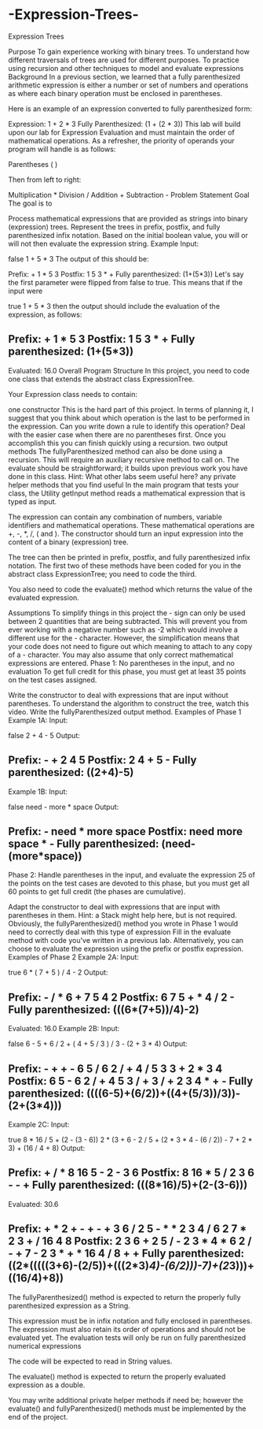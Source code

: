 # -Expression-Trees-
Expression Trees 

Purpose
To gain experience working with binary trees.
To understand how different traversals of trees are used for different purposes.
To practice using recursion and other techniques to model and evaluate expressions
Background
In a previous section, we learned that a fully parenthesized arithmetic expression is either a number or set of numbers and operations as where each binary operation must be enclosed in parentheses.

Here is an example of an expression converted to fully parenthesized form:

Expression: 1 + 2 * 3
Fully Parenthesized: (1 + (2 * 3))
This lab will build upon our lab for Expression Evaluation and must maintain the order of mathematical operations. As a refresher, the priority of operands your program will handle is as follows:

Parentheses        ( )

Then from left to right:

Multiplication      *        Division            /
Addition            +        Subtraction         -
Problem Statement
Goal
The goal is to

Process mathematical expressions that are provided as strings into binary (expression) trees.
Represent the trees in prefix, postfix, and fully parenthesized infix notation.
Based on the initial boolean value, you will or will not then evaluate the expression string.
Example
Input:

false
1 + 5 * 3
The output of this should be:

Prefix: + 1 * 5 3 
Postfix: 1 5 3 * + 
Fully parenthesized: (1+(5*3))
Let's say the first parameter were flipped from false to true. This means that if the input were

true
1 + 5 * 3
then the output should include the evaluation of the expression, as follows:

Prefix: + 1 * 5 3
Postfix: 1 5 3 * +
Fully parenthesized: (1+(5*3))
-----------------
Evaluated: 16.0
Overall Program Structure
In this project, you need to code one class that extends the abstract class ExpressionTree.

Your Expression class needs to contain:

one constructor
This is the hard part of this project.
In terms of planning it, I suggest that you think about which operation is the last to be performed in the expression.
Can you write down a rule to identify this operation?
Deal with the easier case when there are no parentheses first. Once you accomplish this you can finish quickly using a recursion.
two output methods
The fullyParenthesized method can also be done using a recursion. This will require an auxiliary recursive method to call on.
The evaluate should be straightforward; it builds upon previous work you have done in this class.
Hint: What other labs seem useful here?
any private helper methods that you find useful
In the main program that tests your class, the Utility getInput method reads a mathematical expression that is typed as input.

The expression can contain any combination of numbers, variable identifiers and mathematical operations.
These mathematical operations are +, -, *, /, ( and ).
The constructor should turn an input expression into the content of a binary (expression) tree.

The tree can then be printed in prefix, postfix, and fully parenthesized infix notation. The first two of these methods have been coded for you in the abstract class ExpressionTree; you need to code the third.

You also need to code the evaluate() method which returns the value of the evaluated expression.

Assumptions
To simplify things in this project the - sign can only be used between 2 quantities that are being subtracted.
This will prevent you from ever working with a negative number such as -2 which would involve a different use for the - character.
However, the simplification means that your code does not need to figure out which meaning to attach to any copy of a - character.
You may also assume that only correct mathematical expressions are entered.
Phase 1: No parentheses in the input, and no evaluation
To get full credit for this phase, you must get at least 35 points on the test cases assigned.

Write the constructor to deal with expressions that are input without parentheses.
To understand the algorithm to construct the tree, watch this video.
Write the fullyParenthesized output method.
Examples of Phase 1
Example 1A:
Input:

false
2 + 4 - 5
Output:

Prefix: - + 2 4 5 
Postfix: 2 4 + 5 - 
Fully parenthesized: ((2+4)-5)
-----------------
Example 1B:
Input:

false
need - more * space
Output:

Prefix: - need * more space 
Postfix: need more space * - 
Fully parenthesized: (need-(more*space))
-----------------
Phase 2: Handle parentheses in the input, and evaluate the expression
25 of the points on the test cases are devoted to this phase, but you must get all 60 points to get full credit (the phases are cumulative).

Adapt the constructor to deal with expressions that are input with parentheses in them.
Hint: a Stack might help here, but is not required.
Obviously, the fullyParenthesized() method you wrote in Phase 1 would need to correctly deal with this type of expression
Fill in the evaluate method with code you've written in a previous lab.
Alternatively, you can choose to evaluate the expression using the prefix or postfix expression.
Examples of Phase 2
Example 2A:
Input:

true
6 * ( 7 + 5 ) / 4 - 2
Output:

Prefix: - / * 6 + 7 5 4 2 
Postfix: 6 7 5 + * 4 / 2 - 
Fully parenthesized: (((6*(7+5))/4)-2)
-----------------
Evaluated: 16.0
Example 2B:
Input:

false
6  - 5 + 6 / 2 + ( 4 + 5 / 3 ) / 3 - (2 + 3 * 4)
Output:

Prefix: - + + - 6 5 / 6 2 / + 4 / 5 3 3 + 2 * 3 4 
Postfix: 6 5 - 6 2 / + 4 5 3 / + 3 / + 2 3 4 * + - 
Fully parenthesized: ((((6-5)+(6/2))+((4+(5/3))/3))-(2+(3*4)))
-----------------
Example 2C:
Input:

true
8 * 16 / 5 + (2 - (3 - 6))
2 * (3 + 6 - 2 / 5 + (2 * 3 * 4 - (6 / 2)) - 7 + 2 * 3) + (16 / 4 + 8) 
Output:

Prefix: + / * 8 16 5 - 2 - 3 6 
Postfix: 8 16 * 5 / 2 3 6 - - + 
Fully parenthesized: (((8*16)/5)+(2-(3-6)))
-----------------
Evaluated: 30.6

Prefix: + * 2 + - + - + 3 6 / 2 5 - * * 2 3 4 / 6 2 7 * 2 3 + / 16 4 8 
Postfix: 2 3 6 + 2 5 / - 2 3 * 4 * 6 2 / - + 7 - 2 3 * + * 16 4 / 8 + + 
Fully parenthesized: ((2*(((((3+6)-(2/5))+(((2*3)*4)-(6/2)))-7)+(2*3)))+((16/4)+8))
-----------------
The fullyParenthesized() method is expected to return the properly fully parenthesized expression as a String.

This expression must be in infix notation and fully enclosed in parentheses.
The expression must also retain its order of operations and should not be evaluated yet.
The evaluation tests will only be run on fully parenthesized numerical expressions

The code will be expected to read in String values.

The evaluate() method is expected to return the properly evaluated expression as a double.

You may write additional private helper methods if need be; however the evaluate() and fullyParenthesized() methods must be implemented by the end of the project.
